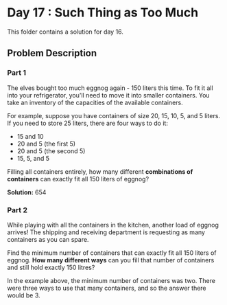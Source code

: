 # Day 17 : Such Thing as Too Much

This folder contains a solution for day 16.

## Problem Description

### Part 1

The elves bought too much eggnog again - 150 liters this time. To fit it all into your refrigerator, you'll need to move it into smaller containers. You take an inventory of the capacities of the available containers.

For example, suppose you have containers of size 20, 15, 10, 5, and 5 liters. If you need to store 25 liters, there are four ways to do it:

  * 15 and 10
  * 20 and 5 (the first 5)
  * 20 and 5 (the second 5)
  * 15, 5, and 5

Filling all containers entirely, how many different **combinations of containers** can exactly fit all 150 liters of eggnog?

**Solution:** 654

### Part 2

While playing with all the containers in the kitchen, another load of eggnog arrives! The shipping and receiving department is requesting as many containers as you can spare.

Find the minimum number of containers that can exactly fit all 150 liters of eggnog. **How many different ways** can you fill that number of containers and still hold exactly 150 litres?

In the example above, the minimum number of containers was two. There were three ways to use that many containers, and so the answer there would be 3.
